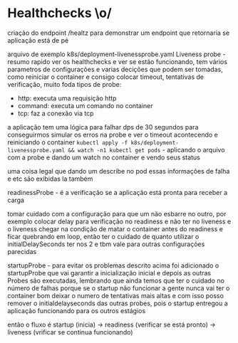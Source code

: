 # Healthchecks \o/

criação do endpoint /healtz para demonstrar um endpoint que retornaria se aplicação está de pé

arquivo de exemplo k8s/deployment-livenessprobe.yaml
Liveness probe - resumo rapido ver os healthchecks e ver se estão funcionando, tem vários parametros de configurações e varias decições que podem ser tomadas, como reiniciar o container e consigo colocar timeout, tentativas de verificação, muito foda
tipos de probe:
 - http: executa uma requisição http
 - command: executa um comando no container
 - tcp: faz a conexão via tcp

a aplicação tem uma lógica para falhar dps de 30 segundos para conseguirmos simular os erros na probe e ver o timeout acontecendo e reiniciando o container
`kubectl apply -f k8s/deployment-livenessprobe.yaml && watch -n1 kubectl get pods` - aplicando o arquivo com a probe e dando um watch no container e vendo seus status

uma coisa legal que dando um describe no pod essas informações de falha e etc são exibidas la também

readinessProbe - é a verificação se a aplicação está pronta para receber a carga

tomar cuidado com a configuração para que um não esbarre no outro, por exemplo colocar delay para verificação no readiness e não ter no liveness e o liveness chegar na condição de matar o container antes do readiness e ficar quebrando em loop, então ter o cuidado de quanto utilizar o initialDelaySeconds ter nos 2 e tbm vale para outras configurações parecidas

startupProbe - para evitar os problemas descrito acima foi adicionado o startupProbe que vai garantir a inicialização inicial e depois as outras Probes são executadas, lembrando que ainda temos que ter o cuidado no número de falhas porque se o startup não funcionar a gente nunca vai ter o container bom deixar o numero de tentativas mais altas e com isso posso remover o initialdelayseconds das outras probes, pois o startup entregou a aplicação funcionando para os outros estágios

então o fluxo é
startup (inicia) -> readiness (verificar se está pronto) -> liveness (vrificar se continua funcionando)